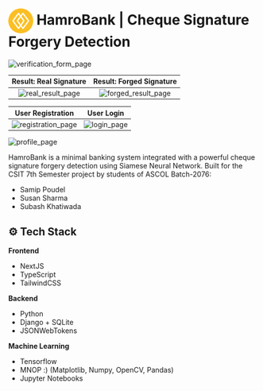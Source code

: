 <h1><img align="center" src='frontend/public/hamrobanklogo.png' height='50' alt='logo' />   HamroBank | Cheque Signature Forgery Detection</h1>

![verification_form_page](https://github.com/SamipPoudel58/HamroBank/assets/59493809/d07e7ff1-5237-45f6-8360-90c38135ea12)

Result: Real Signature             |  Result: Forged Signature
:-------------------------:|:-------------------------:
![real_result_page](https://github.com/SamipPoudel58/HamroBank/assets/59493809/1619dfdc-4ae7-48fd-85a7-814657d59839) | ![forged_result_page](https://github.com/SamipPoudel58/HamroBank/assets/59493809/e3e6abf3-4aa3-40ee-8c8a-65cef9eb00f1)

User Registration             |  User Login
:-------------------------:|:-------------------------:
![registration_page](https://github.com/SamipPoudel58/HamroBank/assets/59493809/5764d5a1-229a-4933-8a29-96b538c6a1df) | ![login_page](https://github.com/SamipPoudel58/HamroBank/assets/59493809/85a86c8d-1558-43dc-bb31-33decba3642e)

![profile_page](https://github.com/SamipPoudel58/HamroBank/assets/59493809/d0184e7d-8501-49a0-85c0-2e43ca903c6b)









HamroBank is a minimal banking system integrated with a powerful cheque signature forgery detection using Siamese Neural Network. Built for the CSIT 7th Semester project by students of ASCOL Batch-2076:
- Samip Poudel
- Susan Sharma
- Subash Khatiwada

## ⚙️ Tech Stack

**Frontend**

- NextJS
- TypeScript
- TailwindCSS

**Backend**

- Python
- Django + SQLite
- JSONWebTokens

**Machine Learning**

- Tensorflow
- MNOP :) (Matplotlib, Numpy, OpenCV, Pandas)
- Jupyter Notebooks
